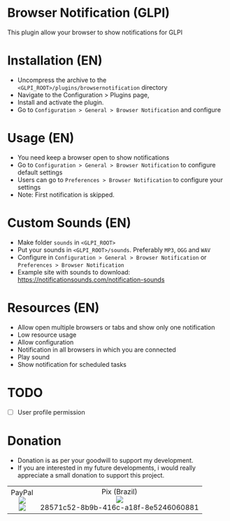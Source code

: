# Browser Notification (GLPI)
This plugin allow your browser to show notifications for GLPI

# Installation (EN)
 * Uncompress the archive to the `<GLPI_ROOT>/plugins/browsernotification` directory
 * Navigate to the Configuration > Plugins page,
 * Install and activate the plugin.
 * Go to `Configuration > General > Browser Notification` and configure

# Usage (EN)
 * You need keep a browser open to show notifications
 * Go to `Configuration > General > Browser Notification` to configure default settings
 * Users can go to `Preferences > Browser Notification` to configure your settings
 * Note: First notification is skipped.

# Custom Sounds (EN)
 * Make folder `sounds` in `<GLPI_ROOT>`
 * Put your sounds in `<GLPI_ROOT>/sounds`. Preferably `MP3`, `OGG` and `WAV`
 * Configure in `Configuration > General > Browser Notification` or `Preferences > Browser Notification`
 * Example site with sounds to download: <https://notificationsounds.com/notification-sounds>

# Resources (EN)
 * Allow open multiple browsers or tabs and show only one notification
 * Low resource usage
 * Allow configuration
 * Notification in all browsers in which you are connected
 * Play sound
 * Show notification for scheduled tasks

# TODO
* [ ] User profile permission

# Donation
* Donation is as per your goodwill to support my development.
* If you are interested in my future developments, i would really appreciate a small donation to support this project.
<table border="0">
 <tr>
    <td align="center">
    PayPal <br>
       <img src="https://chart.googleapis.com/chart?chs=250x250&cht=qr&chl=https://www.paypal.com/donate?hosted_button_id=5KHYY5ZDTNDSY"> <br>
       <a href="https://www.paypal.com/donate?hosted_button_id=5KHYY5ZDTNDSY">
          <img src="https://www.paypalobjects.com/en_US/i/btn/btn_donateCC_LG.gif">
       </a>
    </td>
    <td align="center">
       Pix (Brazil) <br>
       <img src="https://chart.googleapis.com/chart?chs=250x250&cht=qr&chl=00020126680014BR.GOV.BCB.PIX013628571c52-8b9b-416c-a18f-8e52460608810206Doa%C3%A7%C3%A3o5204000053039865802BR5923Edgard%20Lorraine%20Messias6009SAO%20PAULO61080540900062160512NU50UnEaVM0H63042A45"> <br>
       28571c52-8b9b-416c-a18f-8e5246060881
    </td>
 </tr>
</table>
